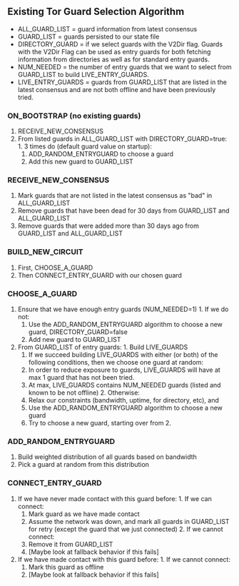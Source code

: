 ## Existing Tor Guard Selection Algorithm

- ALL_GUARD_LIST = guard information from latest consensus
- GUARD_LIST = guards persisted to our state file
- DIRECTORY_GUARD = if we select guards with the V2Dir flag. Guards with the V2Dir Flag can be used as entry guards for both fetching information from directories as well as for standard entry guards.
- NUM_NEEDED = the number of entry guards that we want to select from GUARD_LIST to build LIVE_ENTRY_GUARDS.
- LIVE_ENTRY_GUARDS = guards from GUARD_LIST that are listed in the latest consensus and are not both offline and have been previously tried.

### ON_BOOTSTRAP (no existing guards)
  1. RECEIVE_NEW_CONSENSUS
  2. From listed guards in ALL_GUARD_LIST with DIRECTORY_GUARD=true: 
    1. 3 times do (default guard value on startup): 
      1. ADD_RANDOM_ENTRYGUARD to choose a guard
      2. Add this new guard to GUARD_LIST

### RECEIVE_NEW_CONSENSUS
  1. Mark guards that are not listed in the latest consensus as "bad" in ALL_GUARD_LIST
  2. Remove guards that have been dead for 30 days from GUARD_LIST and ALL_GUARD_LIST
  3. Remove guards that were added more than 30 days ago from GUARD_LIST and ALL_GUARD_LIST

### BUILD_NEW_CIRCUIT
  1. First, CHOOSE_A_GUARD
  2. Then CONNECT_ENTRY_GUARD with our chosen guard

### CHOOSE_A_GUARD
  1. Ensure that we have enough entry guards (NUM_NEEDED=1)
    1. If we do not:
      1. Use the ADD_RANDOM_ENTRYGUARD algorithm to choose a new guard, DIRECTORY_GUARD=false
      2. Add new guard to GUARD_LIST
  2. From GUARD_LIST of entry guards:
    1. Build LIVE_GUARDS
      1. If we succeed building LIVE_GUARDS with either (or both) of the following conditions, then we choose one guard at random:
        1. In order to reduce exposure to guards, LIVE_GUARDS will have at max 1 guard that has not been tried.
        2. At max, LIVE_GUARDS contains NUM_NEEDED guards (listed and known to be not offline)
    2. Otherwise:
      1. Relax our constraints (bandwidth, uptime, for directory, etc), and
      2. Use the ADD_RANDOM_ENTRYGUARD algorithm to choose a new guard
      3. Try to choose a new guard, starting over from 2.

### ADD_RANDOM_ENTRYGUARD
  1. Build weighted distribution of all guards based on bandwidth
  2. Pick a guard at random from this distribution

### CONNECT_ENTRY_GUARD
  1. If we have never made contact with this guard before:
    1. If we can connect:
      1. Mark guard as we have made contact
      2. Assume the network was down, and mark all guards in GUARD_LIST for retry (except the guard that we just connected)
    2. If we cannot connect:
      1. Remove it from GUARD_LIST
      2. [Maybe look at fallback behavior if this fails]
  2. If we have made contact with this guard before:
    1. If we cannot connect:
      1. Mark this guard as offline
      2. [Maybe look at fallback behavior if this fails]
